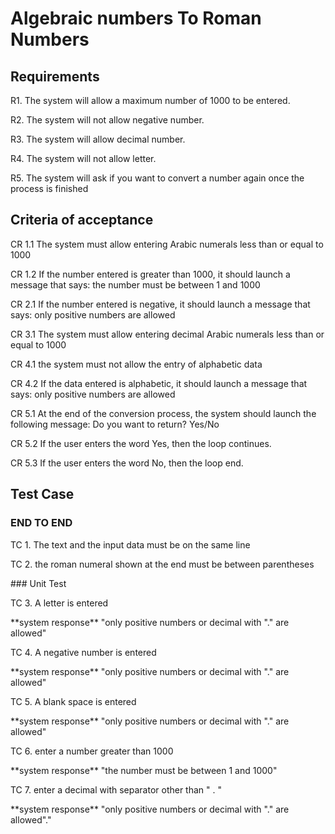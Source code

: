 # Algebraic numbers To Roman Numbers

## Requirements
<p> R1. The system will allow a maximum number of 1000 to be entered.</p>
<p> R2. The system will not allow negative number.</p>
<p> R3. The system will allow decimal number.</p>
 <p> R4. The system will not allow letter.</p>
<p> R5. The system will ask if you want to convert a number again once the process is finished</p>

## Criteria of acceptance
<p> CR 1.1 The system must allow entering Arabic numerals less than or equal to 1000</p>
<p> CR 1.2 If the number entered is greater than 1000, it should launch a message that says: the number must be between 1 and 1000</p>
<p> CR 2.1 If the number entered is negative, it should launch a message that says: only positive numbers are allowed</p>
<p> CR 3.1 The system must allow entering decimal Arabic numerals less than or equal to 1000</p>
<p> CR 4.1 the system must not allow the entry of alphabetic data</p>
<p> CR 4.2 If the data entered is alphabetic, it should launch a message that says: only positive numbers are allowed</p>
<p> CR 5.1 At the end of the conversion process, the system should launch the following message: Do you want to return? Yes/No</p>
<p> CR 5.2 If the user enters the word Yes, then the loop continues.</p>
<p> CR 5.3 If the user enters the word No, then the loop end.</p>

## Test Case
### END TO END
<p> TC 1. The text and the input data must be on the same line</p>
<p> TC 2. the roman numeral shown at the end must be between parentheses</p>
### Unit Test
<p> TC 3. A letter is entered</p>
<p>  **system response** "only positive numbers or decimal with "."  are allowed"</p>
<p> TC 4. A negative number is entered</p>
<p> **system response** "only positive numbers or decimal with "."  are allowed"</p>
<p> TC 5. A blank space is entered</p>
<p>  **system response** "only positive numbers or decimal with "." are allowed"</p>
<p> TC 6. enter a number greater than 1000</p>
<p>  **system response** "the number must be between 1 and 1000"</p>
<p> TC 7. enter a decimal with separator other than " . " </p>
<p>  **system response** "only positive numbers or decimal with "." are allowed"."</p>
